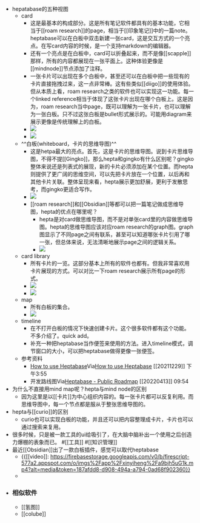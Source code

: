 - hepatabase的五种视图
    - card
        - 这是最基本的构成部分。这是所有笔记软件都具有的基本功能，它相当于[[roam research]]的page，相当于[[印象笔记]]中的一篇note。heptabase可以在白板中双击新建一张card，这是交互方式的一个亮点。在写card内容的时候，是一个支持markdown的编辑器。
        - 还有一个亮点是在白板中，card可以折叠起来，而不是像[[scapple]]那样，所有的内容都展现在一张平面上。这种体验更像是[[mindnode]]节点添加了注释。
        - 一张卡片可以出现在多个白板中，甚至还可以在白板中把一些现有的卡片直接拖拽过来，这一点非常棒。这有些类似[[diigo]]的使用体验。但从本质上看，roam research之类的软件也可以实现这一功能。每一个linked reference相当于体现了这张卡片出现在哪个白板上。这是因为，roam research当中page，既可以理解为一张卡片，也可以理解为一张白板。只不过这张白板是bullet形式展示的。可能用diagram来展示更像是传统理解上的白板。
        - ![](https://firebasestorage.googleapis.com/v0/b/firescript-577a2.appspot.com/o/imgs%2Fapp%2Fxinyiheng%2FocAN21VG8L.png?alt=media&token=deeca24e-c302-45c9-97de-a426002f3f45)
        - ![](https://firebasestorage.googleapis.com/v0/b/firescript-577a2.appspot.com/o/imgs%2Fapp%2Fxinyiheng%2FuLaRq26ynh.png?alt=media&token=71dfe86f-8d58-4d07-9549-11cd05b1eae9)
    - ^^白板(whiteboard，卡片的思维导图)^^
        - 这是hetpa最大的亮点。首先，这是卡片的思维导图。说到卡片思维导图，不得不提[[Gingko]]，那么hepta和gingko有什么区别呢？gingko整体来说还是列表式的展现，新的卡片必须添加在某个位置。而hepta则提供了更广阔的思维空间，可以先把卡片放在一个位置，以后再和其他卡片关联。整体呈现来看，hepta展示更加舒展，更利于发散思考，而gingko更适合写作。
        - ![](https://firebasestorage.googleapis.com/v0/b/firescript-577a2.appspot.com/o/imgs%2Fapp%2Fxinyiheng%2FIxAJ76CK7Z.png?alt=media&token=2d6bd378-d2f7-454a-a453-ecfa75fb6549)
        - [[roam research]]和[[Obsidian]]等都可以把一篇笔记做成思维导图，hepta的优点在哪里呢？
            - hepta是对card做思维导图，而不是对单张card里的内容做思维导图。hepta的思维导图应该对应roam research的graph图。graph图显示了不同page之间有联系，甚至可以知道哪张卡片引用了哪一张，但总体来说，无法清晰地展示page之间的逻辑关系。
            - ![](https://firebasestorage.googleapis.com/v0/b/firescript-577a2.appspot.com/o/imgs%2Fapp%2Fxinyiheng%2F129Bo7AGoR.png?alt=media&token=e19a7d68-e4c9-43d2-a6e4-ffd4efe1d3f6)
    - card library
        - 所有卡片的一览。这部分基本上所有的软件也都有。但我非常喜欢用卡片展现的方式。可以对比一下roam research展示所有page的形式。
        - ![](https://firebasestorage.googleapis.com/v0/b/firescript-577a2.appspot.com/o/imgs%2Fapp%2Fxinyiheng%2F7U1-v8Q1QN.png?alt=media&token=8de4e273-c9d2-46fc-8ede-b2d0d95050e8)
        - ![](https://firebasestorage.googleapis.com/v0/b/firescript-577a2.appspot.com/o/imgs%2Fapp%2Fxinyiheng%2FdRn-gDWH3r.png?alt=media&token=c43de26f-ff47-44e3-83ca-c518078b4c58)
    - map
        - 所有白板的集合。
        - ![](https://firebasestorage.googleapis.com/v0/b/firescript-577a2.appspot.com/o/imgs%2Fapp%2Fxinyiheng%2FD2cMO_SBnr.png?alt=media&token=a6b8244f-bd71-4c95-be48-d0e7880daa5e)
    - timeline
        - 在不打开白板的情况下快速创建卡片。这个很多软件都有这个功能。不多介绍了。quick add。
        - 补充一种把heptabase当作便签来使用的方法。进入timeline模式，调节窗口的大小，可以把heptabase做得更像一张便签。
    - 参考资料
        - [How to use Heptabase](https://www.notion.so/How-to-use-Heptabase-82fe296ef3544e549f51210c4a645613)Via[How to use Heptabase](https://alanchan1209.notion.site/How-to-use-Heptabase-82fe296ef3544e549f51210c4a645613#08e4e65570a5447c90bbb2afb708e91d) [[20211229]] 下午3:55
        - 开发路线图Via[Heptabase - Public Roadmap](https://heptaplatforms.notion.site/Heptabase-Public-Roadmap-3f4fa6e915b1419487514a268e0a26c5) [[20220413]] 09:54
- 为什么不直接用mind map呢？hepta与mind node的区别
    - 因为这里是以[[卡片]]为中心组织内容的。每一张卡片都可以反复利用。而思维导图中，每一个节点都是服从于整张思维导图的。
- hepta与[[curio]]的区别
    - curio也可以实现白板的功能，并且还可以把内容整理成卡片，卡片也可以通过搜索来复用。
- 很多时候，只是被一款工具的ui给吸引了，在大脑中脑补出一个使用之后创造力爆棚的表象而已。 #[[工具]] #[[知识管理]]
- 最近[[Obsidian]]出了一款白板插件，感觉可以取代heptabase
    - {{[[video]]: https://firebasestorage.googleapis.com/v0/b/firescript-577a2.appspot.com/o/imgs%2Fapp%2Fxinyiheng%2Fa9bjh5uG1k.mp4?alt=media&token=187afdd8-d908-494a-a794-0ad68f902360}}
    - 
- ### 相似软件
    - [[氢图]]
    - [[colube]]

